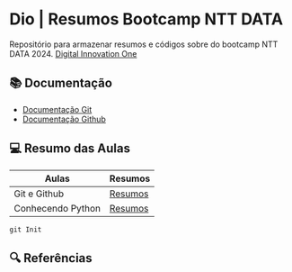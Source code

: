 
# Dio | Resumos Bootcamp NTT DATA

Repositório para armazenar resumos e códigos sobre do bootcamp NTT DATA 2024.
[Digital Innovation One](https://web.dio.me)

## 📚 Documentação
- [Documentação Git](https://git-scm.com/docs/git/pt_BR)
- [Documentação Github](https://docs.github.com/pt)

## 💻 Resumo das Aulas

| Aulas | Resumos |
|-------|---------|
|Git e Github| [Resumos](resumos/resumo-aula1.md)|
|Conhecendo Python| [Resumos](resumos)|

```
git Init 
```
## 🔍 Referências
